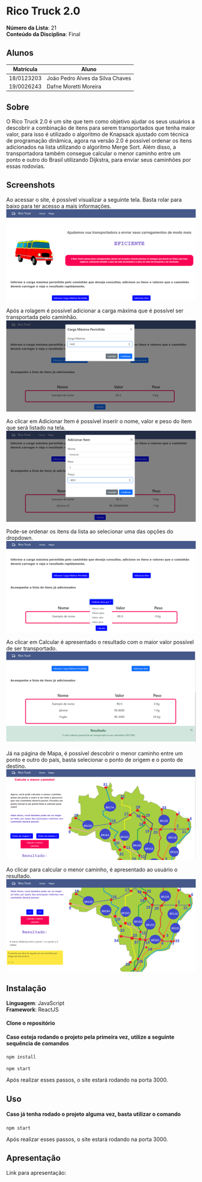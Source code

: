 # Rico Truck 2.0

**Número da Lista**: 21<br>
**Conteúdo da Disciplina**: Final<br>

## Alunos
|Matrícula | Aluno |
| -- | -- |
| 18/0123203  |  João Pedro Alves da Silva Chaves |
| 19/0026243  |  Dafne Moretti Moreira |

## Sobre 
O Rico Truck 2.0 é um site que tem como objetivo ajudar os seus usuários a descobrir a combinação de itens para serem transportados que tenha maior valor, para isso é utilizado o algoritmo de Knapsack ajustado com técnica de programação dinâmica, agora na versão 2.0 é possível ordenar os itens adicionados na lista utilizando o algoritmo Merge Sort. Além disso, a transportadora também consegue calcular o menor caminho entre um ponto e outro do Brasil utilizando Dijkstra, para enviar seus caminhões por essas rodovias.

## Screenshots

Ao acessar o site, é possível visualizar a seguinte tela. Basta rolar para baixo para ter acesso a mais informações.
![Homepage](/src/img/imagem1.png)

Após a rolagem é possível adicionar a carga máxima que é possível ser transportada pelo caminhão.
![CargaMaxima](/src/img/img2.png)

Ao clicar em Adicionar Item é possível inserir o nome, valor e peso do item que será listado na tela.
![AdicionarItem](/src/img/imagem4.png)

Pode-se ordenar os itens da lista ao selecionar uma das opções do dropdown.
![OrdenarItens](/src/img/imagem3.png)

Ao clicar em Calcular é apresentado o resultado com o maior valor possível de ser transportado.
![Resultado](/src/img/img4.png)

Já na página de Mapa, é possível descobrir o menor caminho entre um ponto e outro do país, basta selecionar o ponto de origem e o ponto de destino. 
![Mapa](/src/img/imagem5.png)

Ao clicar para calcular o menor caminho, é apresentado ao usuário o resultado.
![MapaResultado](/src/img/imagem6.png)

## Instalação 
**Linguagem**: JavaScript<br>
**Framework**: ReactJS<br>

#### Clone o repositório

#### Caso esteja rodando o projeto pela primeira vez, utilize a seguinte sequência de comandos

```npm install```

```npm start```


Após realizar esses passos, o site estará rodando na porta 3000.

## Uso 
 
#### Caso já tenha rodado o projeto alguma vez, basta utilizar o comando

```npm start```

Após realizar esses passos, o site estará rodando na porta 3000.

## Apresentação 

Link para apresentação: 





